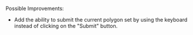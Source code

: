 Possible Improvements:

* Add the ability to submit the current polygon set by using the keyboard instead of clicking on the "Submit" button.
